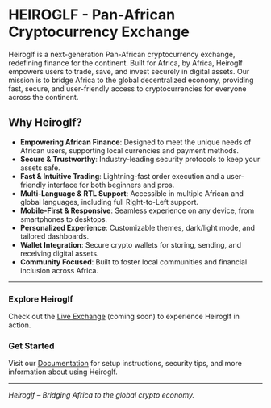# HEIROGLF - Pan-African Cryptocurrency Exchange

Heiroglf is a next-generation Pan-African cryptocurrency exchange, redefining finance for the continent. Built for Africa, by Africa, Heiroglf empowers users to trade, save, and invest securely in digital assets. Our mission is to bridge Africa to the global decentralized economy, providing fast, secure, and user-friendly access to cryptocurrencies for everyone across the continent.

## Why Heiroglf?
- **Empowering African Finance**: Designed to meet the unique needs of African users, supporting local currencies and payment methods.
- **Secure & Trustworthy**: Industry-leading security protocols to keep your assets safe.
- **Fast & Intuitive Trading**: Lightning-fast order execution and a user-friendly interface for both beginners and pros.
- **Multi-Language & RTL Support**: Accessible in multiple African and global languages, including full Right-to-Left support.
- **Mobile-First & Responsive**: Seamless experience on any device, from smartphones to desktops.
- **Personalized Experience**: Customizable themes, dark/light mode, and tailored dashboards.
- **Wallet Integration**: Secure crypto wallets for storing, sending, and receiving digital assets.
- **Community Focused**: Built to foster local communities and financial inclusion across Africa.

---
### Explore Heiroglf
Check out the [Live Exchange](https://www.heiroglf.com/) (coming soon) to experience Heiroglf in action.

### Get Started
Visit our [Documentation](https://www.heiroglf.com/docs) for setup instructions, security tips, and more information about using Heiroglf.

---
*Heiroglf – Bridging Africa to the global crypto economy.*


